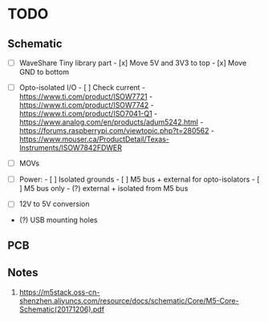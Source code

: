 # TODO

## Schematic
- [ ] WaveShare Tiny library part
      - [x] Move 5V and 3V3 to top
      - [x] Move GND to bottom

- [ ] Opto-isolated I/O
      - [ ] Check current
      - https://www.ti.com/product/ISOW7721
      - https://www.ti.com/product/ISOW7742
      - https://www.ti.com/product/ISO7041-Q1
      - https://www.analog.com/en/products/adum5242.html
      - https://forums.raspberrypi.com/viewtopic.php?t=280562
      - https://www.mouser.ca/ProductDetail/Texas-Instruments/ISOW7842FDWER
- [ ] MOVs
- [ ] Power:
      - [ ] Isolated grounds
      - [ ] M5 bus + external for opto-isolators
      - [ ] M5 bus only
      - (?) external + isolated from M5 bus
- [ ] 12V to 5V conversion
- (?) USB mounting holes

## PCB

## Notes

1. https://m5stack.oss-cn-shenzhen.aliyuncs.com/resource/docs/schematic/Core/M5-Core-Schematic(20171206).pdf
